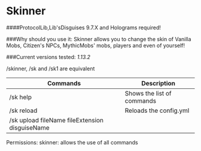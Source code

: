 # Skinner

####ProtocolLib,Lib'sDisguises 9.7.X and Holograms required!

###Why should you use it:
Skinner allows you to change the skin of Vanilla Mobs, Citizen's NPCs, MythicMobs' mobs, players and even of yourself!

###Current versions tested: *1.13.2*

   /skinner, /sk and /sk1 are equivalent​

Commands | Description
---------|------------
/sk help | Shows the list of commands
/sk reload | Reloads the config.yml
/sk upload fileName fileExtension disguiseName <disguiseDisplayName> |
  
Permissions:
skinner: allows the use of all commands
